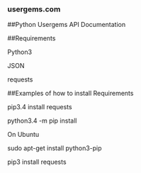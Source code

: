 ### usergems.com
##Python Usergems API Documentation


##Requirements

Python3

JSON

requests


##Examples of how to install Requirements

pip3.4 install requests

python3.4 -m pip install

On Ubuntu

sudo apt-get install python3-pip

pip3 install requests
